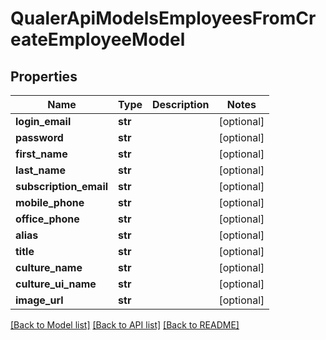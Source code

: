 # QualerApiModelsEmployeesFromCreateEmployeeModel

## Properties
Name | Type | Description | Notes
------------ | ------------- | ------------- | -------------
**login_email** | **str** |  | [optional] 
**password** | **str** |  | [optional] 
**first_name** | **str** |  | [optional] 
**last_name** | **str** |  | [optional] 
**subscription_email** | **str** |  | [optional] 
**mobile_phone** | **str** |  | [optional] 
**office_phone** | **str** |  | [optional] 
**alias** | **str** |  | [optional] 
**title** | **str** |  | [optional] 
**culture_name** | **str** |  | [optional] 
**culture_ui_name** | **str** |  | [optional] 
**image_url** | **str** |  | [optional] 

[[Back to Model list]](../README.md#documentation-for-models) [[Back to API list]](../README.md#documentation-for-api-endpoints) [[Back to README]](../README.md)

